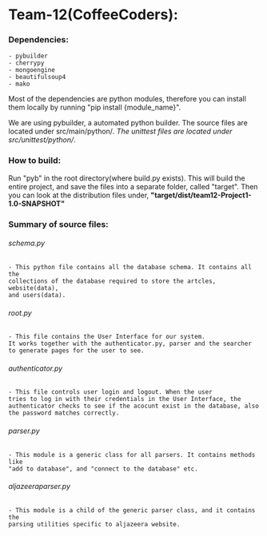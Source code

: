 # Team-12(CoffeeCoders):

### Dependencies:
	- pybuilder
	- cherrypy
	- mongoengine
	- beautifulsoup4
	- mako

Most of the dependencies are python modules, therefore you can install them
locally by running "pip install {module_name}".

We are using pybuilder, a automated python builder.
The source files are located under src/main/python/*.
The unittest files are located under src/unittest/python/*.

### How to build:
Run "pyb" in the root directory(where build.py exists).
This will build the entire project, and save the files into a separate folder,
called "target". Then you can look at the distribution files under,
**"target/dist/team12-Project1-1.0-SNAPSHOT"**

### Summary of source files:

###### schema.py
	- This python file contains all the database schema. It contains all the
	collections of the database required to store the artcles, website(data),
	and users(data).

###### root.py
	- This file contains the User Interface for our system.
    It works together with the authenticator.py, parser and the searcher
    to generate pages for the user to see.

###### authenticator.py
	- This file controls user login and logout. When the user
	tries to log in with their credentials in the User Interface, the
	authenticator checks to see if the acocunt exist in the database, also
	the password matches correctly.

###### parser.py
	- This module is a generic class for all parsers. It contains methods like
	"add to database", and "connect to the database" etc.

###### aljazeeraparser.py
	- This module is a child of the generic parser class, and it contains the
	parsing utilities specific to aljazeera website.

